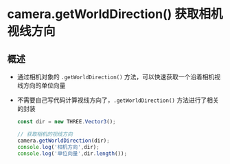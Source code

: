 # camera.getWorldDirection() 获取相机视线方向

## 概述

+ 通过相机对象的 `.getWorldDirection()` 方法，可以快速获取一个沿着相机视线方向的单位向量
+ 不需要自己写代码计算视线方向了，`.getWorldDirection()` 方法进行了相关的封装

  ```js
  const dir = new THREE.Vector3();

  // 获取相机的视线方向
  camera.getWorldDirection(dir);
  console.log('相机方向',dir);
  console.log('单位向量',dir.length());
  ```
